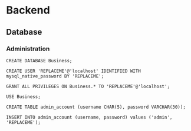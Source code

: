 # Backend
## Database
### Administration

```
CREATE DATABASE Business;
```

```
CREATE USER 'REPLACEME'@'localhost' IDENTIFIED WITH mysql_native_password BY 'REPLACEME';
```

```
GRANT ALL PRIVILEGES ON Business.* TO 'REPLACEME'@'localhost'; 
```

```
USE Business; 
```

```
CREATE TABLE admin_account (username CHAR(5), password VARCHAR(30));
```

```
INSERT INTO admin_account (username, password) values ('admin', 'REPLACEME');   
```